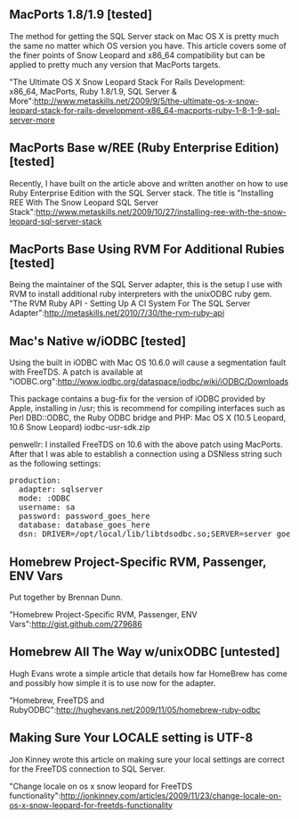## MacPorts 1.8/1.9 __[tested]__

The method for getting the SQL Server stack on Mac OS X is pretty much the same no matter which OS version you have. This article covers some of the finer points of Snow Leopard and x86_64 compatibility but can be applied to pretty much any version that MacPorts targets.

"The Ultimate OS X Snow Leopard Stack For Rails Development: <br/>x86_64, MacPorts, Ruby 1.8/1.9, SQL Server & More":http://www.metaskills.net/2009/9/5/the-ultimate-os-x-snow-leopard-stack-for-rails-development-x86_64-macports-ruby-1-8-1-9-sql-server-more

## MacPorts Base w/REE (Ruby Enterprise Edition) __[tested]__

Recently, I have built on the article above and written another on how to use Ruby Enterprise Edition with the SQL Server stack. The title is "Installing REE With The Snow Leopard SQL Server Stack":http://www.metaskills.net/2009/10/27/installing-ree-with-the-snow-leopard-sql-server-stack

## MacPorts Base Using RVM For Additional Rubies __[tested]__

Being the maintainer of the SQL Server adapter, this is the setup I use with RVM to install additional ruby interpreters with the unixODBC ruby gem. "The RVM Ruby API - Setting Up A CI System For The SQL Server Adapter":http://metaskills.net/2010/7/30/the-rvm-ruby-api

## Mac's Native w/iODBC __[tested]__

Using the built in iODBC with Mac OS 10.6.0 will cause a segmentation fault with FreeTDS.  A patch is available at "iODBC.org":http://www.iodbc.org/dataspace/iodbc/wiki/iODBC/Downloads

This package contains a bug-fix for the version of iODBC provided by Apple, installing in /usr; this is recommend for compiling interfaces such as Perl DBD::ODBC, the Ruby ODBC bridge and PHP: Mac OS X (10.5 Leopard, 10.6 Snow Leopard)	iodbc-usr-sdk.zip

penwellr: I installed FreeTDS on 10.6 with the above patch using MacPorts.  After that I was able to establish a connection using a DSNless string such as the following settings:

<pre>
production:
  adapter: sqlserver
  mode: :ODBC
  username: sa
  password: password_goes_here
  database: database_goes_here
  dsn: DRIVER=/opt/local/lib/libtdsodbc.so;SERVER=server_goes_here;DATABASE=database_goes_here;UID=sa;PWD=password_goes_here
</pre>


## Homebrew Project-Specific RVM, Passenger, ENV Vars

Put together by Brennan Dunn.

"Homebrew Project-Specific RVM, Passenger, ENV Vars":http://gist.github.com/279686

## Homebrew All The Way w/unixODBC __[untested]__

Hugh Evans wrote a simple article that details how far HomeBrew has come and possibly how simple it is to use now for the adapter.

"Homebrew, FreeTDS and RubyODBC":http://hughevans.net/2009/11/05/homebrew-ruby-odbc


## Making Sure Your LOCALE setting is UTF-8

Jon Kinney wrote this article on making sure your local settings are correct for the FreeTDS connection to SQL Server.

"Change locale on os x snow leopard for FreeTDS functionality":http://jonkinney.com/articles/2009/11/23/change-locale-on-os-x-snow-leopard-for-freetds-functionality
